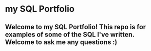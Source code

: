# my SQL Portfolio

## Welcome to my SQL Portfolio! This repo is for examples of some of the SQL I've written. Welcome to ask me any questions :)


